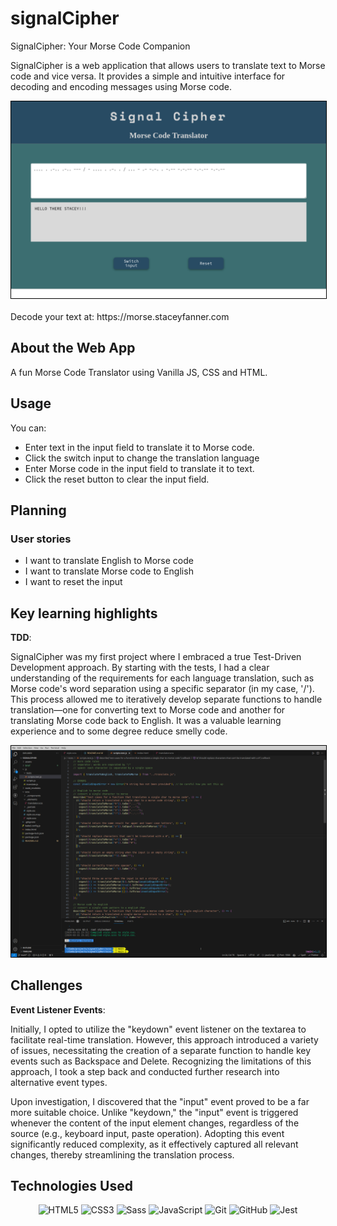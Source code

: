 # signalCipher

SignalCipher: Your Morse Code Companion

SignalCipher is a web application that allows users to translate text to Morse code and vice versa. It provides a simple and intuitive interface for decoding and encoding messages using Morse code.

<div align="center">

  <img src="./brief/homepage.png" alt="Homepage Screenshot" style="border: 1px solid black">

</div>
 
 <br>
Decode your text at: https://morse.staceyfanner.com

## About the Web App

A fun Morse Code Translator using Vanilla JS, CSS and HTML.

## Usage

You can:

- Enter text in the input field to translate it to Morse code.
- Click the switch input to change the translation language
- Enter Morse code in the input field to translate it to text.
- Click the reset button to clear the input field.

## Planning

### User stories

- I want to translate English to Morse code
- I want to translate Morse code to English
- I want to reset the input

## Key learning highlights

**TDD**:

SignalCipher was my first project where I embraced a true Test-Driven Development approach. By starting with the tests, I had a clear understanding of the requirements for each language translation, such as Morse code's word separation using a specific separator (in my case, '/'). This process allowed me to iteratively develop separate functions to handle translation—one for converting text to Morse code and another for translating Morse code back to English. It was a valuable learning experience and to some degree reduce smelly code.

<div align="center">

  <img src="./brief/tests.png" alt="Testing suit Screenshot" style="border: 1px solid black">

</div>

## Challenges

**Event Listener Events**:

Initially, I opted to utilize the "keydown" event listener on the textarea to facilitate real-time translation. However, this approach introduced a variety of issues, necessitating the creation of a separate function to handle key events such as Backspace and Delete. Recognizing the limitations of this approach, I took a step back and conducted further research into alternative event types.

Upon investigation, I discovered that the "input" event proved to be a far more suitable choice. Unlike "keydown," the "input" event is triggered whenever the content of the input element changes, regardless of the source (e.g., keyboard input, paste operation). Adopting this event significantly reduced complexity, as it effectively captured all relevant changes, thereby streamlining the translation process.

## Technologies Used

<div align="center">

![HTML5](https://img.shields.io/badge/-HTML5-05122A?style=flat&logo=html5)
![CSS3](https://img.shields.io/badge/-CSS3-05122A?style=flat&logo=css3)
![Sass](https://img.shields.io/badge/-Sass-05122A?style=flat&logo=sass)
![JavaScript](https://img.shields.io/badge/-JavaScript-05122A?style=flat&logo=javascript)
![Git](https://img.shields.io/badge/-Git-05122A?style=flat&logo=git)
![GitHub](https://img.shields.io/badge/-GitHub-05122A?style=flat&logo=github)
![Jest](https://img.shields.io/badge/-Jest-05122A?style=flat&logo=jest&logoColor=C21325)

</div>

</div>
